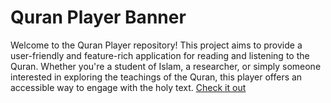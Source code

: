 # Quran Player Banner

Welcome to the Quran Player repository! This project aims to provide a user-friendly and feature-rich application for reading and listening to the Quran. Whether you're a student of Islam, a researcher, or simply someone interested in exploring the teachings of the Quran, this player offers an accessible way to engage with the holy text.
[Check it out](https://quran-player-abdulbasit.netlify.app/)

